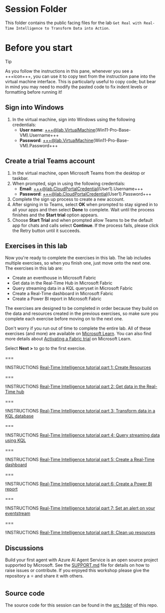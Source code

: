 # Session Folder

This folder contains the public facing files for the lab `Get Real with Real-Time Intelligence to Transform Data into Action`.

# Before you start

> [!TIP]
> As you follow the instructions in this pane, whenever you see a +++icon+++, you can use it to copy text from the instruction pane into the virtual machine interface. This is particularly useful to copy code; but bear in mind you may need to modify the pasted code to fix indent levels or formatting before running it!

## Sign into Windows

1. In the virtual machine, sign into Windows using the following credentials:
   - **User name**: +++@lab.VirtualMachine(Win11-Pro-Base-VM).Username+++
   - **Password**: +++@lab.VirtualMachine(Win11-Pro-Base-VM).Password+++

## Create a trial Teams account

1. In the virtual machine, open Microsoft Teams from the desktop or taskbar.
2. When prompted, sign in using the following credentials:
   - **Email**: +++@lab.CloudPortalCredential(User1).Username+++
   - **Password**: +++@lab.CloudPortalCredential(User1).Password+++
3. Complete the sign up process to create a new account.
4. After signing in to Teams, select **OK** when prompted to stay signed in to all your apps and then select **Done** to complete. Wait until the process finishes and the **Start trial** option appears.
5. Choose **Start Trial** and when prompted allow Teams to be the default app for chats and calls select **Continue**. If the process fails, please click the Retry button until it succeeds.

## Exercises in this lab

Now you're ready to complete the exercises in this lab. The lab includes multiple exercises, so when you finish one, just move onto the next one. The exercises in this lab are:

- Create an eventhouse in Microsoft Fabric
- Get data in the Real-Time Hub in Microsoft Fabric
- Query streaming data in a KQL queryset in Microsoft Fabric
- Create a Real-Time dashboard in Microsoft Fabric
- Create a Power BI report in Microsoft Fabric

The exercises are designed to be completed in order because they build on the data and resources created in the previous exercises, so make sure you complete each exercise before moving on to the next one.

Don't worry if you run out of time to complete the entire lab. All of these exercises (and more) are available on [Microsoft Learn](https://learn.microsoft.com/fabric/real-time-intelligence/tutorial-introduction). You can also find more details about [Activating a Fabric trial](https://learn.microsoft.com/en-us/fabric/get-started/fabric-trial) on Microsoft Learn.

Select **Next >** to go to the first exercise.

===

!INSTRUCTIONS [Real-Time Intelligence tutorial part 1: Create Resources](https://raw.githubusercontent.com/microsoft/ignite25-LAB532-get-real-with-real-time-intelligence-to-transform-data-into-action/refs/heads/main/lab/instructions/tutorial-1-resources.md)

===

!INSTRUCTIONS [Real-Time Intelligence tutorial part 2: Get data in the Real-Time hub](https://raw.githubusercontent.com/microsoft/ignite25-LAB532-get-real-with-real-time-intelligence-to-transform-data-into-action/refs/heads/main/lab/instructions/tutorial-2-get-real-time-events.md)

===

!INSTRUCTIONS [Real-Time Intelligence tutorial part 3: Transform data in a KQL database](https://raw.githubusercontent.com/microsoft/ignite25-LAB532-get-real-with-real-time-intelligence-to-transform-data-into-action/refs/heads/main/lab/instructions/tutorial-3-transform-kql-database.md)

===

!INSTRUCTIONS [Real-Time Intelligence tutorial part 4: Query streaming data using KQL](https://raw.githubusercontent.com/microsoft/ignite25-LAB532-get-real-with-real-time-intelligence-to-transform-data-into-action/refs/heads/main/lab/instructions/tutorial-4-query-data.md)

===

!INSTRUCTIONS [Real-Time Intelligence tutorial part 5: Create a Real-Time dashboard](https://raw.githubusercontent.com/microsoft/ignite25-LAB532-get-real-with-real-time-intelligence-to-transform-data-into-action/refs/heads/main/lab/instructions/tutorial-5-create-dashboard.md)

===

!INSTRUCTIONS [Real-Time Intelligence tutorial part 6: Create a Power BI report](https://raw.githubusercontent.com/microsoft/ignite25-LAB532-get-real-with-real-time-intelligence-to-transform-data-into-action/refs/heads/main/lab/instructions/tutorial-6-power-bi-report.md)

===

!INSTRUCTIONS [Real-Time Intelligence tutorial part 7: Set an alert on your eventstream](https://raw.githubusercontent.com/microsoft/ignite25-LAB532-get-real-with-real-time-intelligence-to-transform-data-into-action/refs/heads/main/lab/instructions/tutorial-7-set-alert.md)

===

!INSTRUCTIONS [Real-Time Intelligence tutorial part 8: Clean up resources](https://raw.githubusercontent.com/microsoft/ignite25-LAB532-get-real-with-real-time-intelligence-to-transform-data-into-action/refs/heads/main/lab/instructions/tutorial-8-clean-up-resources.md)

## Discussions

Build your first agent with Azure AI Agent Service is an open source project supported by Microsoft. See the [SUPPORT.md](../SUPPORT.md) file for details on how to raise issues or contribute. If you enjoyed this workshop please give the repository a ⭐ and share it with others.

## Source code

The source code for this session can be found in the [src folder](../src) of this repo.
